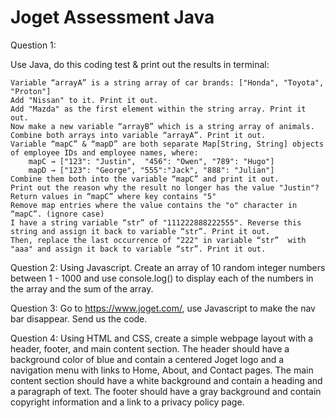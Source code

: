 # Joget Assessment Java

Question 1: 

Use Java, do this coding test & print out the results in terminal:

    Variable “arrayA” is a string array of car brands: ["Honda", "Toyota", "Proton"]
    Add "Nissan" to it. Print it out.
    Add "Mazda" as the first element within the string array. Print it out.
    Now make a new variable “arrayB” which is a string array of animals. Combine both arrays into variable “arrayA”. Print it out.
    Variable “mapC” & “mapD” are both separate Map[String, String] objects of employee IDs and employee names, where:
        mapC → ["123": "Justin",  "456": "Owen", "789": "Hugo"]
        mapD → ["123": "George", "555":"Jack", "888": "Julian"]
    Combine them both into the variable “mapC” and print it out.
    Print out the reason why the result no longer has the value "Justin"?
    Return values in “mapC” where key contains "5"
    Remove map entries where the value contains the "o" character in “mapC”. (ignore case)
    I have a string variable “str” of "111222888222555". Reverse this string and assign it back to variable “str”. Print it out.
    Then, replace the last occurrence of "222" in variable “str”  with "aaa" and assign it back to variable “str”. Print it out.

Question 2:
Using Javascript. Create an array of 10 random integer numbers between 1 - 1000 and use console.log() to display each of the numbers in the array and the sum of the array.

Question 3:
Go to https://www.joget.com/, use Javascript to make the nav bar disappear. Send us the code.

Question 4: 
Using HTML and CSS, create a simple webpage layout with a header, footer, and main content section. The header should have a background color of blue and contain a centered Joget logo and a navigation menu with links to Home, About, and Contact pages. The main content section should have a white background and contain a heading and a paragraph of text. The footer should have a gray background and contain copyright information and a link to a privacy policy page.
